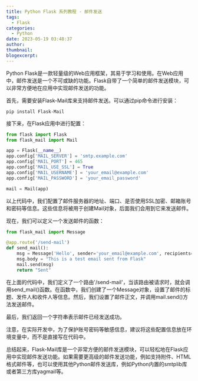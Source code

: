 ```yaml
---
title: Python Flask 系列教程 - 邮件发送
tags:
  - Flask
categories:
  - Python
date: 2023-05-19 03:48:37
author:
thumbnail:
blogexcerpt:
---
```

Python Flask是一款轻量级的Web应用框架，其易于学习和使用。在Web应用中，邮件发送是一个不可或缺的功能。Flask自带了一个简单的邮件发送模块，可以非常方便地在应用中实现邮件发送的功能。

首先，需要安装Flask-Mail库来支持邮件发送。可以通过pip命令进行安装：

```
pip install Flask-Mail
```

接下来，在Flask应用中进行配置：

```python
from flask import Flask
from flask_mail import Mail

app = Flask(__name__)
app.config['MAIL_SERVER'] = 'smtp.example.com'
app.config['MAIL_PORT'] = 465
app.config['MAIL_USE_SSL'] = True
app.config['MAIL_USERNAME'] = 'your_email@example.com'
app.config['MAIL_PASSWORD'] = 'your_email_password'

mail = Mail(app)
```

以上代码中，我们配置了邮件服务器的地址、端口、是否使用SSL加密、邮箱账号和密码等信息。这些信息将被用于创建Mail对象，后面我们会用到它来发送邮件。

现在，我们可以定义一个发送邮件的函数：

```python
from flask_mail import Message

@app.route('/send-mail')
def send_mail():
    msg = Message('Hello', sender='your_email@example.com', recipients=['recipient@example.com'])
    msg.body = "This is a test email sent from Flask"
    mail.send(msg)
    return "Sent"
```

在上面的代码中，我们定义了一个路由'/send-mail'，当该路由被请求时，就会调用send_mail()函数。在函数中，我们创建了一个Message对象，设置了邮件的标题、发件人和收件人等信息。然后，我们设置了邮件正文，并调用mail.send()方法发送邮件。

最后，我们返回一个字符串表示邮件已经发送成功。

注意，在实际开发中，为了保护账号密码等敏感信息，建议将这些配置信息放在环境变量中，而不是直接写在代码中。

总结起来，Flask-Mail库是一个非常方便的邮件发送模块，可以轻松地在Flask应用中实现邮件发送功能。如果需要更高级的邮件发送功能，例如支持附件、HTML格式邮件等，也可以使用其他Python邮件发送库，例如Python内置的smtplib库或者第三方库yagmail等。
